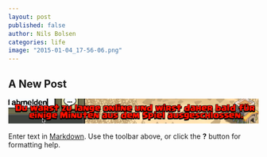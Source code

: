```yaml
---
layout: post
published: false
author: Nils Bolsen
categories: life
image: "2015-01-04_17-56-06.png"
---
```


## A New Post


![2015-01-04_17-56-06.png](/images/2015-01-04_17-56-06.png)

Enter text in [Markdown](http://daringfireball.net/projects/markdown/). Use the toolbar above, or click the **?** button for formatting help.
